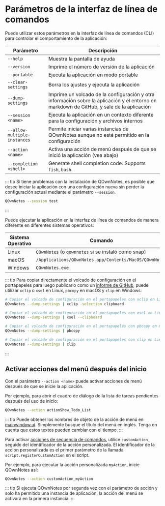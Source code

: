 # Parámetros de la interfaz de línea de comandos

Puede utilizar estos parámetros en la interfaz de línea de comandos (CLI) para controlar el comportamiento de la aplicación:

| Parámetro                    | Descripción                                                                                                                               |
| ---------------------------- | ----------------------------------------------------------------------------------------------------------------------------------------- |
| `--help`                     | Muestra la pantalla de ayuda                                                                                                              |
| `--version`                  | Imprime el número de versión de la aplicación                                                                                             |
| `--portable`                 | Ejecuta la aplicación en modo portable                                                                                                    |
| `--clear-settings`           | Borra los ajustes y ejecuta la aplicación                                                                                                 |
| `--dump-settings`            | Imprime un volcado de la configuración y otra información sobre la aplicación y el entorno en markdown de GitHub, y sale de la aplicación |
| `--session <name>`     | Ejecuta la aplicación en un contexto diferente para la configuración y archivos internos                                                  |
| `--allow-multiple-instances` | Permite iniciar varias instancias de QOwnNotes aunque no esté permitido en la configuración                                               |
| `--action <name>`      | Activa una acción de menú después de que se inició la aplicación (vea abajo)                                                              |
| `--completion <shell>` | Generate shell completion code. Supports `fish`, `bash`.                                                                                  |

::: tip
Si tiene problemas con la instalación de QOwnNotes, es posible que desee iniciar la aplicación con una configuración nueva sin perder la configuración actual mediante el parámetro `--session`.

```bash
QOwnNotes --session test
```
:::

Puede ejecutar la aplicación en la interfaz de línea de comandos de manera diferente en diferentes sistemas operativos:

| Sistema Operativo | Comando                                                |
| ----------------- | ------------------------------------------------------ |
| Linux             | `QOwnNotes` (o `qownnotes` si se instaló como snap)    |
| macOS             | `/Applications/QOwnNotes.app/Contents/MacOS/QOwnNotes` |
| Windows           | `QOwnNotes.exe`                                        |

::: tip
Para copiar directamente el volcado de configuración en el portapapeles para luego publicarlo como un [informe de GitHub](https://github.com/pbek/QOwnNotes/issues), puede utilizar `xclip` o `xsel` en Linux, `pbcopy` en macOS y `clip` en Windows:

```bash
# Copiar el volcado de configuración en el portapapeles con xclip en Linux
QOwnNotes --dump-settings | xclip -selection clipboard

# Copiar el volcado de configuración en el portapapeles con xsel en Linux
QOwnNotes --dump-settings | xsel --clipboard

# Copiar el volcado de configuración en el portapapeles con pbcopy en macOS
QOwnNotes --dump-settings | pbcopy

# Copiar el volcado de configuración en el portapapeles con clip en LinuxWindows
QOwnNotes --dump-settings | clip
```
:::

## Activar acciones del menú después del inicio

Con el parámetro ` --action <name> ` puede activar acciones de menú después de que se inicie la aplicación.

Por ejemplo, para abrir el cuadro de diálogo de la lista de tareas pendientes después del uso de inicio:

```bash
QOwnNotes --action actionShow_Todo_List
```

::: tip
Puede obtener los nombres de objeto de la acción de menú en [mainwindow.ui](https://github.com/pbek/QOwnNotes/blob/main/src/mainwindow.ui). Simplemente busque el título del menú en inglés. Tenga en cuenta que estos textos pueden cambiar con el tiempo.
:::

Para activar [acciones de secuencia de comandos](../scripting/methods-and-objects.md#registering-a-custom-action), utilice `customAction_` seguido del identificador de la acción personalizada. El identificador de la acción personalizada es el primer parámetro de la llamada `script.registerCustomAction` en el script.

Por ejemplo, para ejecutar la acción personalizada `myAction`, inicie QOwnNotes así:

```bash
QOwnNotes --action customAction_myAction
```

::: tip
Si ejecuta QOwnNotes por segunda vez con el parámetro de acción y solo ha permitido una instancia de aplicación, la acción del menú se activará en la primera instancia.
:::
